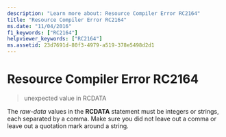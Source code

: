 ```yaml
---
description: "Learn more about: Resource Compiler Error RC2164"
title: "Resource Compiler Error RC2164"
ms.date: "11/04/2016"
f1_keywords: ["RC2164"]
helpviewer_keywords: ["RC2164"]
ms.assetid: 23d7691d-80f3-4979-a519-378e5498d2d1
---
```

# Resource Compiler Error RC2164

> unexpected value in RCDATA

The *raw-data* values in the **RCDATA** statement must be integers or strings, each separated by a comma. Make sure you did not leave out a comma or leave out a quotation mark around a string.
